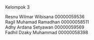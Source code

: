 Kelompok 3 

Resnu Wilmar Wibisana 00000059536<br>
Ragil Muhamad Ramadhan 00000058511<br>
Adhy Ardana Setyawan 00000059569<br>
Fadhil Dzaky Muhammad 00000058398  
